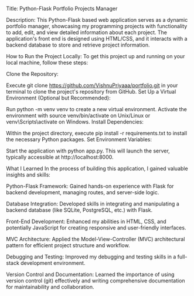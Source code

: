Title:
Python-Flask Portfolio Projects Manager

Description:
This Python-Flask based web application serves as a dynamic portfolio manager, showcasing my programming projects with functionality to add, edit, and view detailed information about each project. The application's front end is designed using HTML/CSS, and it interacts with a backend database to store and retrieve project information.

How to Run the Project Locally:
To get this project up and running on your local machine, follow these steps:

Clone the Repository:

Execute git clone https://github.com/VishnuPriyaaa/portfolio.git in your terminal to clone the project's repository from GitHub.
Set Up a Virtual Environment (Optional but Recommended):

Run python -m venv venv to create a new virtual environment.
Activate the environment with source venv/bin/activate on Unix/Linux or venv\Scripts\activate on Windows.
Install Dependencies:

Within the project directory, execute pip install -r requirements.txt to install the necessary Python packages.
Set Environment Variables:

Start the application with python app.py. This will launch the server, typically accessible at http://localhost:8000.

What I Learned
In the process of building this application, I gained valuable insights and skills:

Python-Flask Framework: Gained hands-on experience with Flask for backend development, managing routes, and server-side logic.

Database Integration: Developed skills in integrating and manipulating a backend database (like SQLite, PostgreSQL, etc.) with Flask.

Front-End Development: Enhanced my abilities in HTML, CSS, and potentially JavaScript for creating responsive and user-friendly interfaces.

MVC Architecture: Applied the Model-View-Controller (MVC) architectural pattern for efficient project structure and workflow.

Debugging and Testing: Improved my debugging and testing skills in a full-stack development environment.

Version Control and Documentation: Learned the importance of using version control (git) effectively and writing comprehensive documentation for maintainability and collaboration.






